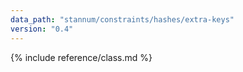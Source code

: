 ```yaml
---
data_path: "stannum/constraints/hashes/extra-keys"
version: "0.4"
---
```


{% include reference/class.md %}
